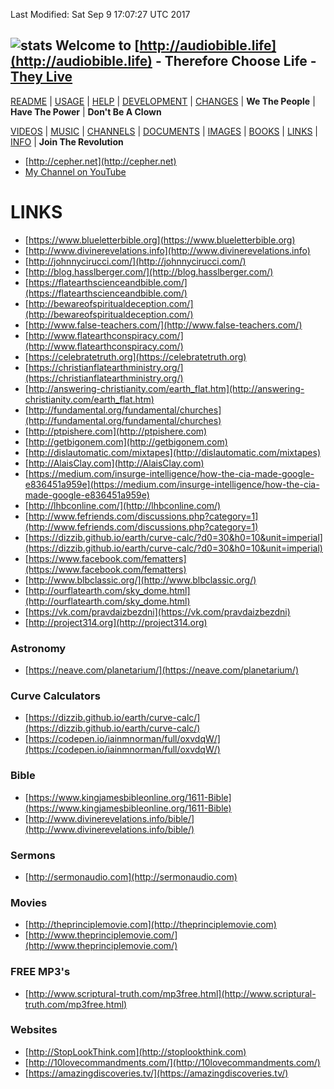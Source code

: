 Last Modified: Sat Sep  9 17:07:27 UTC 2017

## ![stats](https://c.statcounter.com/11394983/0/5e1ffdb7/0/) Welcome to [http://audiobible.life](http://audiobible.life) - Therefore Choose Life - [They Live](https://www.youtube.com/watch?v=JI8AMRbqY6w)

[README](README.md) | [USAGE](USAGE.md) | [HELP](HELP.md) | [DEVELOPMENT](DEVELOPMENT.md) | [CHANGES](CHANGES.md) | **We The People** | **Have The Power** | **Don't Be A Clown**

[VIDEOS](VIDEOS.md) | [MUSIC](MUSIC.md) | [CHANNELS](CHANNELS.md) | [DOCUMENTS](DOCUMENTS.md) | [IMAGES](IMAGES.md) | [BOOKS](BOOKS.md) | [LINKS](LINKS.md) | [INFO](INFO.md) | **Join The Revolution**

- [http://cepher.net](http://cepher.net)
- [My Channel on YouTube](https://www.youtube.com/channel/UCSwtSZAwhxnNApQS8RmKUVQ)

LINKS
=====

- [https://www.blueletterbible.org](https://www.blueletterbible.org)
- [http://www.divinerevelations.info](http://www.divinerevelations.info)
- [http://johnnycirucci.com/](http://johnnycirucci.com/)
- [http://blog.hasslberger.com/](http://blog.hasslberger.com/)
- [https://flatearthscienceandbible.com/](https://flatearthscienceandbible.com/)
- [http://bewareofspiritualdeception.com/](http://bewareofspiritualdeception.com/)
- [http://www.false-teachers.com/](http://www.false-teachers.com/)
- [http://www.flatearthconspiracy.com/](http://www.flatearthconspiracy.com/)
- [https://celebratetruth.org](https://celebratetruth.org)
- [https://christianflatearthministry.org/](https://christianflatearthministry.org/)
- [http://answering-christianity.com/earth_flat.htm](http://answering-christianity.com/earth_flat.htm)
- [http://fundamental.org/fundamental/churches](http://fundamental.org/fundamental/churches)
- [http://ptpishere.com](http://ptpishere.com)
- [http://getbigonem.com](http://getbigonem.com)
- [http://dislautomatic.com/mixtapes](http://dislautomatic.com/mixtapes)
- [http://AlaisClay.com](http://AlaisClay.com)
- [https://medium.com/insurge-intelligence/how-the-cia-made-google-e836451a959e](https://medium.com/insurge-intelligence/how-the-cia-made-google-e836451a959e)
- [http://lhbconline.com/](http://lhbconline.com/)
- [http://www.fefriends.com/discussions.php?category=1](http://www.fefriends.com/discussions.php?category=1)
- [https://dizzib.github.io/earth/curve-calc/?d0=30&h0=10&unit=imperial](https://dizzib.github.io/earth/curve-calc/?d0=30&h0=10&unit=imperial)
- [https://www.facebook.com/fematters](https://www.facebook.com/fematters)
- [http://www.blbclassic.org/](http://www.blbclassic.org/)
- [http://ourflatearth.com/sky_dome.html](http://ourflatearth.com/sky_dome.html)
- [https://vk.com/pravdaizbezdni](https://vk.com/pravdaizbezdni)
- [http://project314.org](http://project314.org)

### Astronomy

- [https://neave.com/planetarium/](https://neave.com/planetarium/)

### Curve Calculators

- [https://dizzib.github.io/earth/curve-calc/](https://dizzib.github.io/earth/curve-calc/)
- [https://codepen.io/iainmnorman/full/oxvdqW/](https://codepen.io/iainmnorman/full/oxvdqW/)

### Bible

- [https://www.kingjamesbibleonline.org/1611-Bible](https://www.kingjamesbibleonline.org/1611-Bible)
- [http://www.divinerevelations.info/bible/](http://www.divinerevelations.info/bible/)


### Sermons

- [http://sermonaudio.com](http://sermonaudio.com)

### Movies

- [http://theprinciplemovie.com](http://theprinciplemovie.com)
- [http://www.theprinciplemovie.com/](http://www.theprinciplemovie.com/)

### FREE MP3's

- [http://www.scriptural-truth.com/mp3free.html](http://www.scriptural-truth.com/mp3free.html)

### Websites

- [http://StopLookThink.com](http://stoplookthink.com)
- [http://10lovecommandments.com/](http://10lovecommandments.com/)
- [https://amazingdiscoveries.tv/](https://amazingdiscoveries.tv/)

